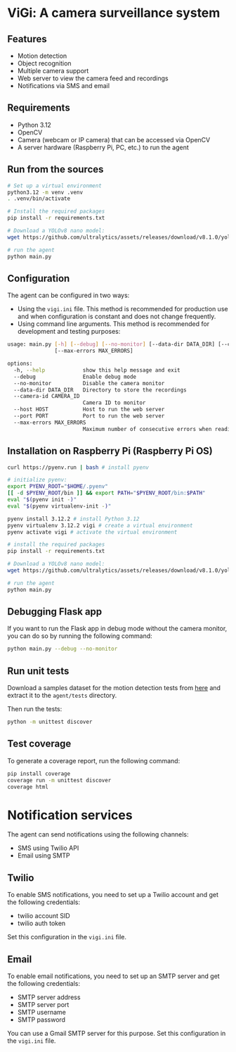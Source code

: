 # ViGi: A camera surveillance system

## Features

* Motion detection
* Object recognition
* Multiple camera support
* Web server to view the camera feed and recordings
* Notifications via SMS and email

## Requirements

- Python 3.12
- OpenCV
- Camera (webcam or IP camera) that can be accessed via OpenCV
- A server hardware (Raspberry Pi, PC, etc.) to run the agent

## Run from the sources

```bash
# Set up a virtual environment
python3.12 -m venv .venv
. .venv/bin/activate

# Install the required packages
pip install -r requirements.txt

# Download a YOLOv8 nano model:
wget https://github.com/ultralytics/assets/releases/download/v8.1.0/yolov8n.pt

# run the agent
python main.py
```

## Configuration

The agent can be configured in two ways:
* Using the `vigi.ini` file. This method is recommended for production use and when configuration is
constant and does not change frequently.
* Using command line arguments. This method is recommended for development and testing purposes:

```bash
usage: main.py [-h] [--debug] [--no-monitor] [--data-dir DATA_DIR] [--camera-id CAMERA_ID] [--host HOST] [--port PORT]
               [--max-errors MAX_ERRORS]

options:
  -h, --help            show this help message and exit
  --debug               Enable debug mode
  --no-monitor          Disable the camera monitor
  --data-dir DATA_DIR   Directory to store the recordings
  --camera-id CAMERA_ID
                        Camera ID to monitor
  --host HOST           Host to run the web server
  --port PORT           Port to run the web server
  --max-errors MAX_ERRORS
                        Maximum number of consecutive errors when reading a frame from the camera
```

## Installation on Raspberry Pi (Raspberry Pi OS)

```bash
curl https://pyenv.run | bash # install pyenv

# initialize pyenv:
export PYENV_ROOT="$HOME/.pyenv"
[[ -d $PYENV_ROOT/bin ]] && export PATH="$PYENV_ROOT/bin:$PATH"
eval "$(pyenv init -)"
eval "$(pyenv virtualenv-init -)"

pyenv install 3.12.2 # install Python 3.12
pyenv virtualenv 3.12.2 vigi # create a virtual environment
pyenv activate vigi # activate the virtual environment

# install the required packages
pip install -r requirements.txt

# Download a YOLOv8 nano model:
wget https://github.com/ultralytics/assets/releases/download/v8.1.0/yolov8n.pt

# run the agent
python main.py
```

## Debugging Flask app

If you want to run the Flask app in debug mode without the camera monitor, you can do so by running the following command:

```bash
python main.py --debug --no-monitor
```

## Run unit tests

Download a samples dataset for the motion detection tests from [here](https://drive.google.com/file/d/16yQZuHf3xB-Z6zYG6lGxxMP1umbxlIYd/view?usp=sharing) and extract it to the `agent/tests` directory.

Then run the tests:

```bash
python -m unittest discover
```

## Test coverage

To generate a coverage report, run the following command:

```bash
pip install coverage
coverage run -m unittest discover
coverage html
```

# Notification services

The agent can send notifications using the following channels:
* SMS using Twilio API
* Email using SMTP

## Twilio

To enable SMS notifications, you need to set up a Twilio account and get the following credentials:
* twilio account SID
* twilio auth token

Set this configuration in the `vigi.ini` file.

## Email

To enable email notifications, you need to set up an SMTP server and get the following credentials:
* SMTP server address
* SMTP server port
* SMTP username
* SMTP password

You can use a Gmail SMTP server for this purpose. Set this configuration in the `vigi.ini` file.

